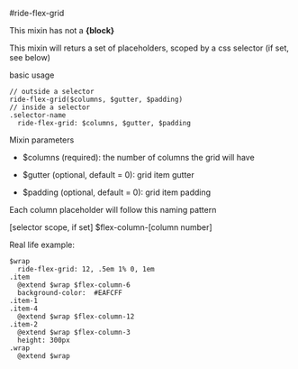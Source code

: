 #ride-flex-grid

This mixin has not a **{block}**

This mixin will returs a set of placeholders, scoped by a css selector (if set, see below)

basic usage
```
// outside a selector
ride-flex-grid($columns, $gutter, $padding)
// inside a selector
.selector-name
  ride-flex-grid: $columns, $gutter, $padding
```

Mixin parameters

* $columns (required): the number of columns the grid will have

* $gutter (optional, default = 0): grid item gutter

* $padding (optional, default = 0): grid item padding

Each column placeholder will follow this naming pattern

[selector scope, if set] $flex-column-[column number]

Real life example:

```
$wrap
  ride-flex-grid: 12, .5em 1% 0, 1em
.item
  @extend $wrap $flex-column-6
  background-color:  #EAFCFF
.item-1
.item-4
  @extend $wrap $flex-column-12
.item-2
  @extend $wrap $flex-column-3
  height: 300px
.wrap
  @extend $wrap
```